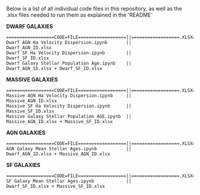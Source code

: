 Below is a list of all individual code files in this repository, as well as the .xlsx files needed to run them as explained in the 'README'                                                                                                                                                                                    

**DWARF GALAXIES**

	==================CODE=FILE==================||==================.XLSX=FILE==================
	Dwarf AGN Ha Velocity Dispersion.ipynb       ||                             Dwarf_AGN_ID.xlsx	                                          
	Dwarf SF Ha Velocity Dispersion.ipynb        ||                              Dwarf_SF_ID.xlsx	                                          
	Dwarf Galaxy Stellar Population Age.ipynb    ||          Dwarf_AGN_ID.xlsx + Dwarf_SF_ID.xlsx                                                                                                                                        
**MASSIVE GALAXIES**

	==================CODE=FILE==================||==================.XLSX=FILE==================                                                  
	Massive AGN Ha Velocity Dispersion.ipynb     ||                           Massive_AGN_ID.xlsx                                                  
	Massive SF Ha Velocity Dispersion.ipynb      ||                            Massive_SF_ID.xlsx                                                 
	Massive Galaxy Stellar Population AGE.ipynb  ||      Massive_AGN_ID.xlsx + Massive_SF_ID.xlsx
                                                                                                                                                                                                                                 
**AGN GALAXIES**

	==================CODE=FILE==================||==================.XLSX=FILE==================
	AGN Galaxy Mean Stellar Ages.ipynb           ||       Dwarf_AGN_ID.xlsx + Massive_AGN_ID.xlsx
                                                                                                                                                                                                                      
**SF GALAXIES**

	==================CODE=FILE==================||==================.XLSX=FILE==================
	SF Galaxy Mean Stellar Ages.ipynb            ||         Dwarf_SF_ID.xlsx + Massive_SF_ID.xlsx

